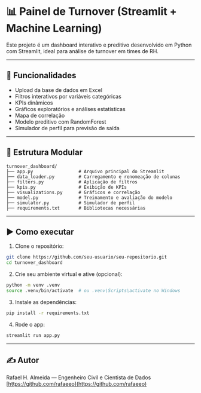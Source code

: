 # 📊 Painel de Turnover (Streamlit + Machine Learning)

Este projeto é um dashboard interativo e preditivo desenvolvido em Python com Streamlit, ideal para análise de turnover em times de RH.

---

## 🚀 Funcionalidades

- Upload da base de dados em Excel
- Filtros interativos por variáveis categóricas
- KPIs dinâmicos
- Gráficos exploratórios e análises estatísticas
- Mapa de correlação
- Modelo preditivo com RandomForest
- Simulador de perfil para previsão de saída

---

## 🧱 Estrutura Modular

```
turnover_dashboard/
├── app.py                 # Arquivo principal do Streamlit
├── data_loader.py         # Carregamento e renomeação de colunas
├── filters.py             # Aplicação de filtros
├── kpis.py                # Exibição de KPIs
├── visualizations.py      # Gráficos e correlação
├── model.py               # Treinamento e avaliação do modelo
├── simulator.py           # Simulador de perfil
├── requirements.txt       # Bibliotecas necessárias
```

---

## ▶️ Como executar

1. Clone o repositório:
```bash
git clone https://github.com/seu-usuario/seu-repositorio.git
cd turnover_dashboard
```

2. Crie seu ambiente virtual e ative (opcional):
```bash
python -m venv .venv
source .venv/bin/activate  # ou .venv\Scripts\activate no Windows
```

3. Instale as dependências:
```bash
pip install -r requirements.txt
```

4. Rode o app:
```bash
streamlit run app.py
```

---

## ✍️ Autor

Rafael H. Almeida — Engenheiro Civil e Cientista de Dados  
[https://github.com/rafaeeo](https://github.com/rafaeeo)
